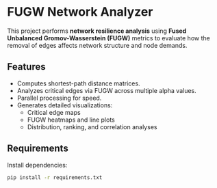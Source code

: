 # FUGW Network Analyzer

This project performs **network resilience analysis** using **Fused Unbalanced Gromov-Wasserstein (FUGW)** metrics to evaluate how the removal of edges affects network structure and node demands.

## Features
- Computes shortest-path distance matrices.
- Analyzes critical edges via FUGW across multiple alpha values.
- Parallel processing for speed.
- Generates detailed visualizations:
  - Critical edge maps
  - FUGW heatmaps and line plots
  - Distribution, ranking, and correlation analyses

## Requirements
Install dependencies:
```bash
pip install -r requirements.txt
